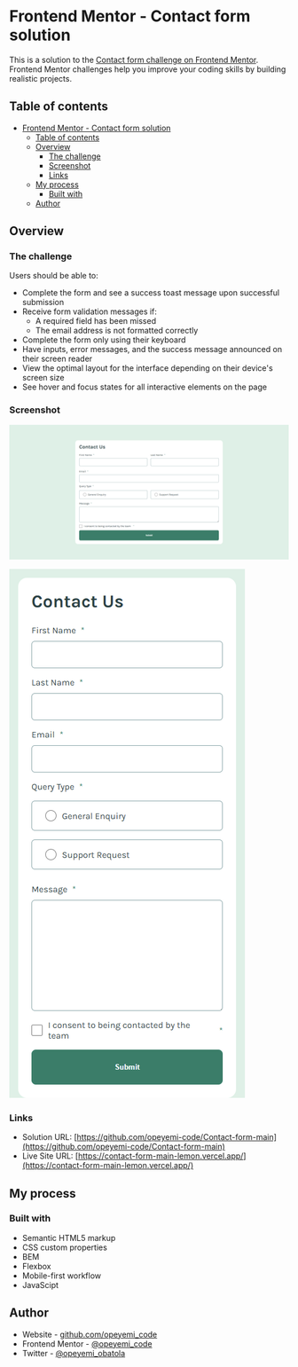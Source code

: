 # Frontend Mentor - Contact form solution

This is a solution to the [Contact form challenge on Frontend Mentor](https://www.frontendmentor.io/challenges/contact-form--G-hYlqKJj). Frontend Mentor challenges help you improve your coding skills by building realistic projects.

## Table of contents

- [Frontend Mentor - Contact form solution](#frontend-mentor---contact-form-solution)
  - [Table of contents](#table-of-contents)
  - [Overview](#overview)
    - [The challenge](#the-challenge)
    - [Screenshot](#screenshot)
    - [Links](#links)
  - [My process](#my-process)
    - [Built with](#built-with)
  - [Author](#author)

## Overview

### The challenge

Users should be able to:

- Complete the form and see a success toast message upon successful submission
- Receive form validation messages if:
  - A required field has been missed
  - The email address is not formatted correctly
- Complete the form only using their keyboard
- Have inputs, error messages, and the success message announced on their screen reader
- View the optimal layout for the interface depending on their device's screen size
- See hover and focus states for all interactive elements on the page

### Screenshot

![Desktop view](./assets/screenshots/Frontend%20Mentor%20-%20Contact%20form-desktop-view.png)

![Mobile view](./assets/screenshots/Frontend%20Mentor%20-%20Contact%20form-mobile-view.png)

### Links

- Solution URL: [https://github.com/opeyemi-code/Contact-form-main](https://github.com/opeyemi-code/Contact-form-main)
- Live Site URL: [https://contact-form-main-lemon.vercel.app/](https://contact-form-main-lemon.vercel.app/)

## My process

### Built with

- Semantic HTML5 markup
- CSS custom properties
- BEM
- Flexbox
- Mobile-first workflow
- JavaScipt

## Author

- Website - [github.com/opeyemi_code](https://www.github.com/opeyemi_code)
- Frontend Mentor - [@opeyemi_code](https://www.frontendmentor.io/profile/opeyemi_code)
- Twitter - [@opeyemi_obatola](https://www.twitter.com/opeyemi_obatola)
